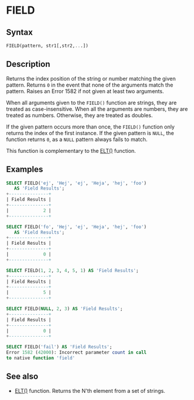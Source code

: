 # FIELD

## Syntax

```sql
FIELD(pattern, str1[,str2,...])
```

## Description

Returns the index position of the string or number matching the given pattern.  Returns `0` in the event that none of the arguments match the pattern.  Raises an Error 1582 if not given at least two arguments.

When all arguments given to the `FIELD()` function are strings, they are treated as case-insensitive.  When all the arguments are numbers, they are treated as numbers.  Otherwise, they are treated as doubles.

If the given pattern occurs more than once, the	`FIELD()` function only returns the index of the first instance.  If the given pattern is `NULL`, the function returns `0`, as a `NULL` pattern always fails to match.

This function is complementary to the [ELT()](/built-in-functions/string-functions/elt) function.

## Examples

```sql
SELECT FIELD('ej', 'Hej', 'ej', 'Heja', 'hej', 'foo') 
   AS 'Field Results';
+---------------+
| Field Results | 
+---------------+
|             2 |
+---------------+

SELECT FIELD('fo', 'Hej', 'ej', 'Heja', 'hej', 'foo')
   AS 'Field Results';
+---------------+
| Field Results | 
+---------------+
|             0 |
+---------------+

SELECT FIELD(1, 2, 3, 4, 5, 1) AS 'Field Results';
+---------------+
| Field Results |
+---------------+
|             5 |
+---------------+

SELECT FIELD(NULL, 2, 3) AS 'Field Results';
+---------------+
| Field Results |
+---------------+
|             0 |
+---------------+

SELECT FIELD('fail') AS 'Field Results';
Error 1582 (42000): Incorrect parameter count in call
to native function 'field'
```

## See also

- [ELT()](/built-in-functions/string-functions/elt) function. Returns the N'th element from a set of strings.